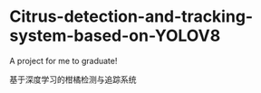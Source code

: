 # Citrus-detection-and-tracking-system-based-on-YOLOV8
A project for me to graduate!


基于深度学习的柑橘检测与追踪系统
